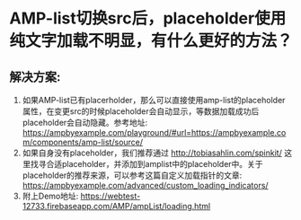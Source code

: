 # AMP-list切换src后，placeholder使用纯文字加载不明显，有什么更好的方法？

## 解决方案:

1. 如果AMP-list已有placerholder，那么可以直接使用amp-list的placeholder属性，在变更src的时候placeholder会自动显示，等数据加载成功后placeholder会自动隐藏。参考地址: https://ampbyexample.com/playground/#url=https://ampbyexample.com/components/amp-list/source/
2. 如果自身没有placeholder，我们推荐通过 http://tobiasahlin.com/spinkit/ 这里找寻合适placeholder，并添加到amplist中的placeholder中。关于placeholder的推荐来源，可以参考这篇自定义加载指针的文章: https://ampbyexample.com/advanced/custom_loading_indicators/
3. 附上Demo地址: https://webtest-12733.firebaseapp.com/AMP/ampList/loading.html
